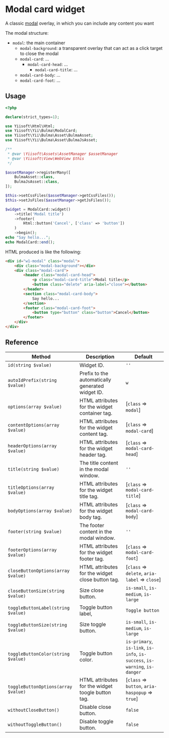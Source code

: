 # Modal card widget

A classic [modal](https://bulma.io/documentation/components/modal/) overlay, in which you can include any content you want

The modal structure:
- `modal`: the main container
    - `modal-background`: a transparent overlay that can act as a click target to close the modal
    - `modal-card`: ...
        - `modal-card-head`: ...
            - `modal-card-title`: ...
    - `modal-card-body`: ...
    - `modal-card-foot`: ...

## Usage

```php
<?php

declare(strict_types=1);

use Yiisoft\Html\Html;
use Yiisoft\Yii\Bulma\ModalCard;
use Yiisoft\Yii\Bulma\Asset\BulmaAsset;
use Yiisoft\Yii\Bulma\Asset\BulmaJsAsset;

/**
 * @var \Yiisoft\Assets\AssetManager $assetManager
 * @var \Yiisoft\View\WebView $this
 */

$assetManager->registerMany([
    BulmaAsset::class,
    BulmaJsAsset::class,
]);

$this->setCssFiles($assetManager->getCssFiles());
$this->setJsFiles($assetManager->getJsFiles());

$widget = ModalCard::widget()
    ->title('Modal title')
    ->footer(
        Html::button('Cancel', ['class' => 'button'])
    )
    ->begin();
echo "Say hello...";
echo ModalCard::end();
```

HTML produced is like the following:
```html
<div id="w1-modal" class="modal">
    <div class="modal-background"></div>
    <div class="modal-card">
        <header class="modal-card-head">
            <p class="modal-card-title">Modal title</p>
            <button class="delete" aria-label="close"></button>
        </header>
        <section class="modal-card-body">
            Say hello...
        </section>
        <footer class="modal-card-foot">
            <button type="button" class="button">Cancel</button>
        </footer>
    </div>
</div>
```

## Reference

Method | Description | Default
-------|-------------|---------
`id(string $value)` | Widget ID. | `''`
`autoIdPrefix(string $value)` | Prefix to the automatically generated widget ID. | `w`
`options(array $value)` | HTML attributes for the widget container tag. | [`class` => `modal`]
`contentOptions(array $value)` | HTML attributes for the widget content tag. | [`class` => `modal-card`]
`headerOptions(array $value)` | HTML attributes for the widget header tag. | [`class` => `modal-card-head`]
`title(string $value)` | The title content in the modal window. | `''`
`titleOptions(array $value)` | HTML attributes for the widget title tag. | [`class` => `modal-card-title`]
`bodyOptions(array $value)` | HTML attributes for the widget body tag.| [`class` => `modal-card-body`]
`footer(string $value)` | The footer content in the modal window. | `''`
`footerOptions(array $value)` | HTML attributes for the widget footer tag. | [`class` => `modal-card-foot`]
`closeButtonOptions(array $value)` | HTML attributes for the widget close button tag. | [`class` => `delete`, `aria-label` => `close`]
`closeButtonSize(string $value)` | Size close button. | `is-small`, `is-medium`, `is-large`
`toggleButtonLabel(string $value)` | Toggle button label, | `Toggle button`
`toggleButtonSize(string $value)` | Size toggle button. | `is-small`, `is-medium`, `is-large`
`toggleButtonColor(string $value)` | Toggle button color. | `is-primary`, `is-link`, `is-info`, `is-success`, `is-warning`, `is-danger`
`toggleButtonOptions(array $value)` |  HTML attributes for the widget toogle button tag. | [`class` => `button`, `aria-haspopup` => `true`]
`withoutCloseButton()` | Disable close button. | `false`
`withoutToggleButton()` | Disable toggle button. | `false`
